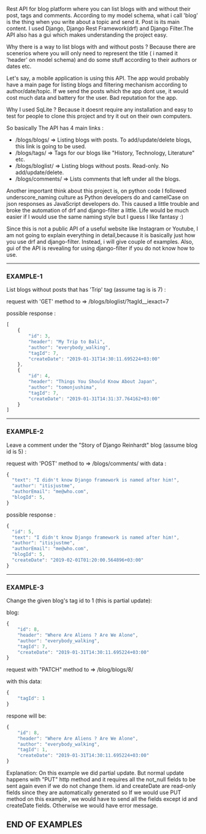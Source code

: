 Rest API for blog platform where you can list blogs with and without their post, tags and comments. According to my model schema, what i call 'blog' is the thing when you write about a topic and send it. Post is its main content. I used Django, Django Rest Framework(drf) and Django Filter.The API also has a gui which makes understanding the project easy.


Why there is a way to list blogs with and without posts ? Because there are scenerios where you will only need to represent the title ( i named it 'header' on model schema) and do some stuff according to their authors or dates etc. 


Let's say, a mobile application is using this API. The app would probably have a main page for listing blogs and filtering mechanism according to author/date/topic. If we send the posts which the app dont use, it would cost much data and battery for the user. Bad reputation for the app.


Why I used SqLite ? Because it doesnt require any installation and easy to test for people to clone this project and try it out on their own computers.


So basically The API has 4 main links :
- /blogs/blogs/      => Listing blogs with posts. To add/update/delete blogs, this link is going to be used.
- /blogs/tags/       => Tags for our blogs like "History, Technology, Literature" etc.
- /blogs/bloglist/   => Listing blogs without posts. Read-only. No add/update/delete.
- /blogs/comments/   => Lists comments that left under all the blogs.


Another important think about this project is, on python code I followed underscore_naming culture as Python developers do and camelCase on json responses as JavaScript developers do. This caused a little trouble and broke the automation of drf and django-filter a little. Life would be much easier if I would use the same naming style but I guess I like fantasy :)


Since this is not a public API of a useful website like Instagram or Youtube, I am not going to explain everything in detail,because it is basically just how you use drf and django-filter. Instead, i will give couple of examples. Also, gui of the API is revealing for using django-filter if you do not know how to use.


---
### EXAMPLE-1
List blogs without posts that has 'Trip' tag (assume tag is is 7) :


request with 'GET' method to => /blogs/bloglist/?tagId__iexact=7 


possible response :
```javascript
[
    {
        "id": 3,
        "header": "My Trip to Bali",
        "author": "everybody_walking",
        "tagId": 7,
        "createDate": "2019-01-31T14:30:11.695224+03:00"
    },
    {
        "id": 4,
        "header": "Things You Should Know About Japan",
        "author": "tomonjushima",
        "tagId": 7,
        "createDate": "2019-01-31T14:31:37.764162+03:00"
    }
]
```
---
### EXAMPLE-2
Leave a comment under the "Story of Django Reinhardt" blog (assume blog id is 5) :


request with 'POST' method to => /blogs/comments/
with data :
```javascript
{
  "text": "I didn't know Django framework is named after him!",
  "author": "itisjustme",
  "authorEmail": "me@who.com",
  "blogId": 5,
}
```


possible response :
```javascript
{
  "id": 5,
  "text": "I didn't know Django framework is named after him!",
  "author": "itisjustme",
  "authorEmail": "me@who.com",
  "blogId": 5,
  "createDate": "2019-02-01T01:20:00.564896+03:00"
}
```
---
### EXAMPLE-3
Change the given blog's tag id to 1 (this is partial update): 


blog:
```javascript
{
    "id": 8,
    "header": "Where Are Aliens ? Are We Alone",
    "author": "everybody_walking",
    "tagId": 7,
    "createDate": "2019-01-31T14:30:11.695224+03:00"
}

```


request with "PATCH" method to => /blog/blogs/8/


with this data:
```javascript
{
    "tagId": 1
}
```


respone will be:
```javascript
{
    "id": 8,
    "header": "Where Are Aliens ? Are We Alone",
    "author": "everybody_walking",
    "tagId": 1,
    "createDate": "2019-01-31T14:30:11.695224+03:00"
}
```


Explanation: On this example we did partial update. But normal update happens with "PUT" http method and it requires all the not_null fields to be sent again even if we do not change them. id and createDate are read-only fields since they are automatically generated so If we would use PUT method on this example , we would have to send all the fields except id and createDate fields. Otherwise we would have error message.

**END OF EXAMPLES**
---